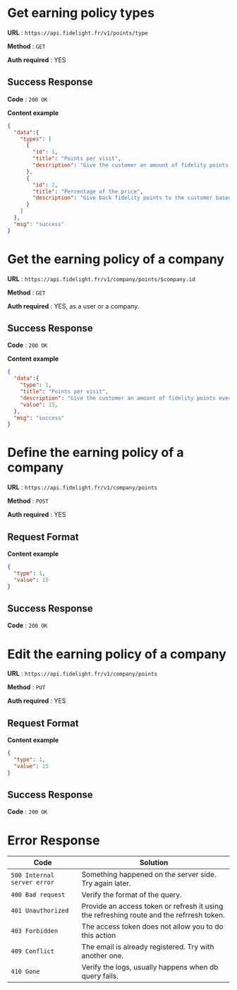 # Get earning policy types

**URL** : `https://api.fidelight.fr/v1/points/type`

**Method** : `GET`

**Auth required** : YES

## Success Response

**Code** : `200 OK`

**Content example**

```json
{
  "data":{
    "types": [
      {
        "id": 1,
        "title": "Points per visit",
        "description": "Give the customer an amount of fidelity points every time he visits you!"
      },
      {
        "id": 2,
        "title": "Percentage of the price",
        "description": "Give back fidelity points to the customer based on the price he just paid."
      }
    ]
  },
  "msg": "success"
}
```


# Get the earning policy of a company

**URL** : `https://api.fidelight.fr/v1/company/points/$company.id`

**Method** : `GET`

**Auth required** : YES, as a user or a company.

## Success Response

**Code** : `200 OK`

**Content example**

```json
{
  "data":{
    "type": 1,
    "title": "Points per visit",
    "description": "Give the customer an amount of fidelity points every time he visits you!",
    "value": 15,
  },
  "msg": "success"
}
```

# Define the earning policy of a company

**URL** : `https://api.fidelight.fr/v1/company/points`

**Method** : `POST`

**Auth required** : YES

## Request Format

**Content example**

```json
{
  "type": 1,
  "value": 15
}
```

## Success Response

**Code** : `200 OK`


# Edit the earning policy of a company

**URL** : `https://api.fidelight.fr/v1/company/points`

**Method** : `PUT`

**Auth required** : YES

## Request Format

**Content example**

```json
{
  "type": 1,
  "value": 15
}
```

## Success Response

**Code** : `200 OK`


# Error Response

Code | Solution
--- | ---
`500 Internal server error` | Something happened on the server side. Try again later.
`400 Bad request` | Verify the format of the query.
`401 Unauthorized` | Provide an access token or refresh it using the refreshing route and the refrresh token.
`403 Forbidden` | The access token does not allow you to do this action
`409 Conflict` | The email is already registered. Try with another one.
`410 Gone` | Verify the logs, usually happens when db query fails.
